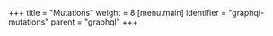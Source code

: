 +++
title = "Mutations"
weight = 8
[menu.main]
  identifier = "graphql-mutations"
  parent = "graphql"
+++
